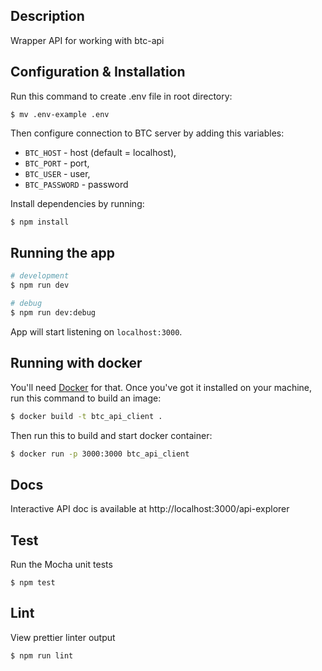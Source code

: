 ## Description

Wrapper API for working with btc-api

## Configuration & Installation

Run this command to create .env file in root directory:

```shell
$ mv .env-example .env
``` 

Then configure connection to BTC server by adding this variables:
- `BTC_HOST` - host (default = localhost), 
- `BTC_PORT` - port, 
- `BTC_USER` - user, 
- `BTC_PASSWORD` - password

Install dependencies by running:

```bash
$ npm install
```

## Running the app

```bash
# development
$ npm run dev

# debug
$ npm run dev:debug
```

App will start listening on `localhost:3000`.

## Running with docker

You'll need [Docker](https://www.docker.com/) for that. Once you've got it installed on your machine, run this command to build an image:

```bash
$ docker build -t btc_api_client .
```

Then run this to build and start docker container:

```bash
$ docker run -p 3000:3000 btc_api_client
```

## Docs

Interactive API doc is available at http://localhost:3000/api-explorer

## Test

Run the Mocha unit tests

```shell
$ npm test
```

## Lint

View prettier linter output

```
$ npm run lint
```
